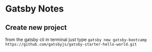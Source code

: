 # Gatsby Notes

## Create new project

from the gatsby cli in terminal just type `gatsby new gatsby-bootcamp https://github.com/gatsbyjs/gatsby-starter-hello-world.git`
